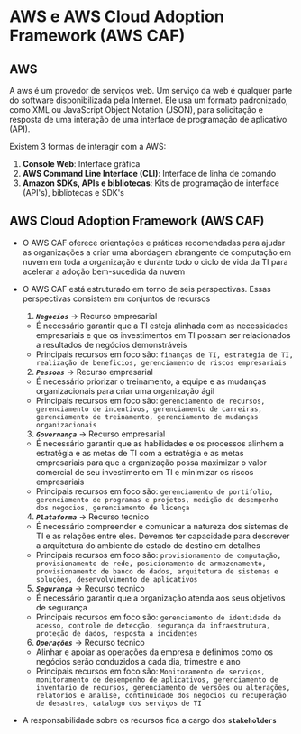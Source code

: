 # **AWS e AWS Cloud Adoption Framework (AWS CAF)**

## **AWS**

A aws é um provedor de serviços web. Um serviço da web é qualquer parte do software disponibilizada pela Internet. Ele usa um formato padronizado, como XML ou JavaScript Object Notation (JSON), para solicitação e resposta de uma interação de uma interface de programação de aplicativo (API).

Existem 3 formas de interagir com a AWS:

1. **Console Web**: Interface gráfica
2. **AWS Command Line Interface (CLI)**: Interface de linha de comando
3. **Amazon SDKs, APIs e bibliotecas**: Kits de programação de interface (API's), bibliotecas e SDK's

## **AWS Cloud Adoption Framework (AWS CAF)**

- O AWS CAF oferece orientações e práticas recomendadas para ajudar as organizações a criar uma abordagem abrangente de computação em nuvem em toda a organização e durante todo o ciclo de vida da TI para acelerar a adoção bem-sucedida da nuvem
- O AWS CAF está estruturado em torno de seis perspectivas. Essas perspectivas consistem em conjuntos de recursos

  1. **_`Negocios`_** -> Recurso empresarial

  - É necessário garantir que a TI esteja alinhada com as necessidades empresariais e que os investimentos em TI possam ser relacionados a resultados de negócios demonstráveis
  - Principais recursos em foco são: `finanças de TI, estrategia de TI, realização de beneficios, gerenciamento de riscos empresariais`

  2. **_`Pessoas`_** -> Recurso empresarial

  - É necessário priorizar o treinamento, a equipe e as mudanças organizacionais para criar uma organização ágil
  - Principais recursos em foco são: `gerenciamento de recursos, gerenciamento de incentivos, gerenciamento de carreiras, gerenciamento de treinamento, gerenciamento de mudanças organizacionais`

  3. **_`Governança`_** -> Recurso empresarial

  - É necessário garantir que as habilidades e os processos alinhem a estratégia e as metas de TI com a estratégia e as metas empresariais para que a organização possa maximizar o valor comercial de seu investimento em TI e minimizar os riscos empresariais
  - Principais recursos em foco são: `gerenciamento de portifolio, gerenciamento de programas e projetos, medição de desempenho dos negocios, gerenciamento de licença`

  4. **_`Plataforma`_** -> Recurso tecnico

  - É necessário compreender e comunicar a natureza dos sistemas de TI e as relações entre eles. Devemos ter capacidade para descrever a arquitetura do ambiente do estado de destino em detalhes
  - Principais recursos em foco são: `provisionamento de computação, provisionamento de rede, posicionamento de armazenamento, provisionamento de banco de dados, arquitetura de sistemas e soluções, desenvolvimento de aplicativos`

  5. **_`Segurança`_** -> Recurso tecnico

  - É necessário garantir que a organização atenda aos seus objetivos de segurança
  - Principais recursos em foco são: `gerenciamento de identidade de acesso, controle de detecção, segurança da infraestrutura, proteção de dados, resposta a incidentes`

  6. **_`Operações`_** -> Recurso tecnico

  - Alinhar e apoiar as operações da empresa e definimos como os negócios serão conduzidos a cada dia, trimestre e ano
  - Principais recursos em foco são: `Monitoramento de serviços, monitoramento de desempenho de aplicativos, gerenciamento de inventario de recursos, gerenciamento de versões ou alterações, relatorios e analise, continuidade dos negocios ou recuperação de desastres, catalogo dos serviços de TI`

- A responsabilidade sobre os recursos fica a cargo dos **`stakeholders`**
